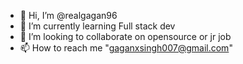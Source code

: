 - 👋 Hi, I’m @realgagan96
- 🌱 I’m currently learning Full stack dev
- 💞️ I’m looking to collaborate on opensource or jr job 
- 📫 How to reach me "gaganxsingh007@gmail.com"

<!---
realgagan96/realgagan96 is a ✨ special ✨ repository because its `README.md` (this file) appears on your GitHub profile.
You can click the Preview link to take a look at your changes.
--->
